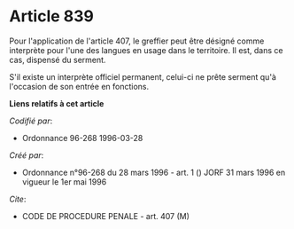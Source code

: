 # Article 839

Pour l'application de l'article 407, le greffier peut être désigné comme interprète pour l'une des langues en usage dans le
territoire. Il est, dans ce cas, dispensé du serment.

S'il existe un interprète officiel permanent, celui-ci ne prête serment qu'à l'occasion de son entrée en fonctions.

**Liens relatifs à cet article**

_Codifié par_:

  - Ordonnance 96-268 1996-03-28

_Créé par_:

  - Ordonnance n°96-268 du 28 mars 1996 - art. 1 () JORF 31 mars 1996 en vigueur le 1er mai 1996

_Cite_:

  - CODE DE PROCEDURE PENALE - art. 407 (M)
